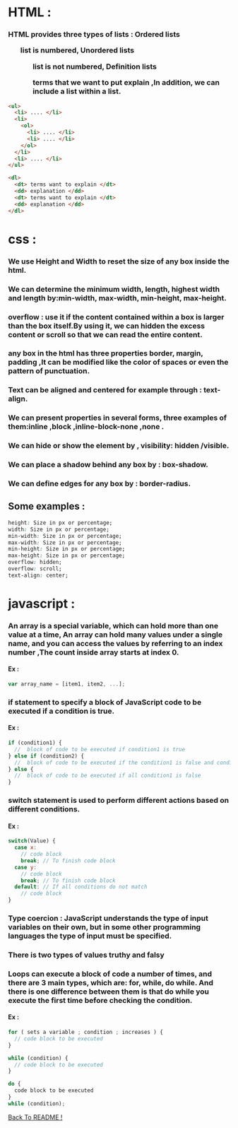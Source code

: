 # HTML :

### HTML provides three types of lists : Ordered lists <ol> list is numbered, Unordered lists <ul> list is not numbered, Definition lists <dl> terms that we want to put explain ,In addition, we can include a list within a list.
```HTML
<ul>
  <li> .... </li>
  <li> 
    <ol>
      <li> .... </li>
      <li> .... </li>
    </ol>
  </li>
  <li> .... </li>
</ul>

<dl>
  <dt> terms want to explain </dt>
  <dd> explanation </dd>
  <dt> terms want to explain </dt>
  <dd> explanation </dd>
</dl>
```
# css : 
### We use Height and Width to reset the size of any box inside the html.
### We can determine the minimum width, length, highest width and length by:min-width, max-width, min-height, max-height.
### overflow : use it if the content contained within a box is larger  than the box itself.By using it, we can hidden the excess content or scroll so that we can read the entire content.
### any box in the html has three properties border, margin, padding ,It can be modified like the color of spaces or even the pattern of punctuation.
### Text can be aligned and centered for example through : text-align.
### We can present properties in several forms, three examples of them:inline ,block ,inline-block-none ,none .
### We can hide or show the element by , visibility: hidden /visible.
### We can place a shadow behind any box by : box-shadow.
### We can define edges for any box by : border-radius.


## Some examples :
```CSS
height: Size in px or percentage;
width: Size in px or percentage;
min-width: Size in px or percentage;
max-width: Size in px or percentage;
min-height: Size in px or percentage;
max-height: Size in px or percentage;
overflow: hidden;
overflow: scroll;
text-align: center;
```

# javascript :
### An array is a special variable, which can hold more than one value at a time, An array can hold many values under a single name, and you can access the values by referring to an index number ,The count inside array starts at index 0.
#### Ex :
```JAVASCRIPT
var array_name = [item1, item2, ...]; 
```
### if statement to specify a block of JavaScript code to be executed if a condition is true.

#### Ex :
```JAVASCRIPT
if (condition1) {
  //  block of code to be executed if condition1 is true
} else if (condition2) {
  //  block of code to be executed if the condition1 is false and condition2 is true
} else {
  //  block of code to be executed if all condition1 is false
}
```
### switch statement is used to perform different actions based on different conditions.

#### Ex :
```JAVASCRIPT
switch(Value) {
  case x:
    // code block
    break; // To finish code block
  case y:
    // code block
    break; // To finish code block
  default: // If all conditions do not match
    // code block
}
```

### Type coercion : JavaScript understands the type of input variables on their own, but in some other programming languages the type of input must be specified.

### There is two types of values truthy and falsy

### Loops can execute a block of code a number of times, and there are 3 main types, which are: for, while, do while. And there is one difference between them is that do while you execute the first time before checking the condition.

#### Ex :
```JAVASCRIPT
for ( sets a variable ; condition ; increases ) {
  // code block to be executed
}

while (condition) {
  // code block to be executed
}

do {
  code block to be executed
}
while (condition);
```


[ Back To README !]( https://yousefabujalboush.github.io/reading-notes/ )